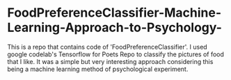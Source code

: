 # FoodPreferenceClassifier-Machine-Learning-Approach-to-Psychology-
This is a repo that contains code of 'FoodPreferenceClassifier'. I used google codelab's Tensorflow for Poets Repo to classify the pictures of food that I like. It was a simple but very interesting approach considering this being a machine learning method of psychological experiment.
